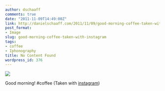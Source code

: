 ```yaml
---
author: dschaaff
comments: true
date: "2011-11-09T14:49:00Z"
link: http://danielschaaff.com/2011/11/09/good-morning-coffee-taken-with-instagram/
post_format:
- Image
slug: good-morning-coffee-taken-with-instagram
tags:
- coffee
- Iphonography
title: No Content Found
wordpress_id: 376
---
```


![](https://danielschaaff.files.wordpress.com/2011/11/tumblr_lueei5t1p81qcnv82o1_1280.jpg)

Good morning! #coffee  (Taken with [instagram](http://instagr.am))
